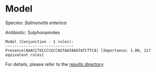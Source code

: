 
# Model

Species: *Salmonella enterica*

Antibiotic: Sulphonamides

```
Model (Conjunction - 1 rules):
------------------------------
Presence(AAACCTGCCCCGCCAGTAATAAGTATCTTCA) [Importance: 1.00, 217 equivalent rules]

```

For details, please refer to the [results directory](../../../../../results/scm_b/salmonella%20enterica/sulphonamides/repeat_9/).

